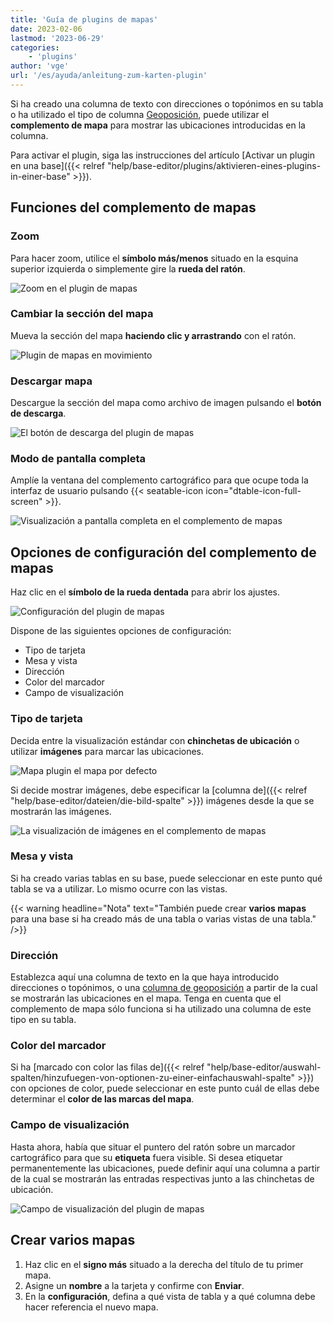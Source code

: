 ```yaml
---
title: 'Guía de plugins de mapas'
date: 2023-02-06
lastmod: '2023-06-29'
categories:
    - 'plugins'
author: 'vge'
url: '/es/ayuda/anleitung-zum-karten-plugin'
---
```


Si ha creado una columna de texto con direcciones o topónimos en su tabla o ha utilizado el tipo de columna [Geoposición](https://seatable.io/es/docs/andere-spalten/die-geopositions-spalte/), puede utilizar el **complemento de mapa** para mostrar las ubicaciones introducidas en la columna.

Para activar el plugin, siga las instrucciones del artículo [Activar un plugin en una base]({{< relref "help/base-editor/plugins/aktivieren-eines-plugins-in-einer-base" >}}).

## Funciones del complemento de mapas

### Zoom

Para hacer zoom, utilice el **símbolo más/menos** situado en la esquina superior izquierda o simplemente gire la **rueda del ratón**.

![Zoom en el plugin de mapas](images/zoom.png)

### Cambiar la sección del mapa

Mueva la sección del mapa **haciendo clic y arrastrando** con el ratón.

![Plugin de mapas en movimiento](images/Karten-Plugin.gif)

### Descargar mapa

Descargue la sección del mapa como archivo de imagen pulsando el **botón de descarga**.

![El botón de descarga del plugin de mapas](images/download-button.png)

### Modo de pantalla completa

Amplíe la ventana del complemento cartográfico para que ocupe toda la interfaz de usuario pulsando {{< seatable-icon icon="dtable-icon-full-screen" >}}.

![Visualización a pantalla completa en el complemento de mapas](images/ganzer-bildschirm.png)

## Opciones de configuración del complemento de mapas

Haz clic en el **símbolo de la rueda dentada** para abrir los ajustes.

![Configuración del plugin de mapas](images/setting.png)

Dispone de las siguientes opciones de configuración:

- Tipo de tarjeta
- Mesa y vista
- Dirección
- Color del marcador
- Campo de visualización

### Tipo de tarjeta

Decida entre la visualización estándar con **chinchetas de ubicación** o utilizar **imágenes** para marcar las ubicaciones.

![Mapa plugin el mapa por defecto](images/default-map.png)

Si decide mostrar imágenes, debe especificar la [columna de]({{< relref "help/base-editor/dateien/die-bild-spalte" >}}) imágenes desde la que se mostrarán las imágenes.

![La visualización de imágenes en el complemento de mapas](images/bildanzeige.png)

### Mesa y vista

Si ha creado varias tablas en su base, puede seleccionar en este punto qué tabla se va a utilizar. Lo mismo ocurre con las vistas.

{{< warning  headline="Nota"  text="También puede crear **varios mapas** para una base si ha creado más de una tabla o varias vistas de una tabla." />}}

### Dirección

Establezca aquí una columna de texto en la que haya introducido direcciones o topónimos, o una [columna de geoposición](https://seatable.io/es/docs/andere-spalten/die-geopositions-spalte/) a partir de la cual se mostrarán las ubicaciones en el mapa. Tenga en cuenta que el complemento de mapa sólo funciona si ha utilizado una columna de este tipo en su tabla.

### Color del marcador

Si ha [marcado con color las filas de]({{< relref "help/base-editor/auswahl-spalten/hinzufuegen-von-optionen-zu-einer-einfachauswahl-spalte" >}}) con opciones de color, puede seleccionar en este punto cuál de ellas debe determinar el **color de las marcas del mapa**.

### Campo de visualización

Hasta ahora, había que situar el puntero del ratón sobre un marcador cartográfico para que su **etiqueta** fuera visible. Si desea etiquetar permanentemente las ubicaciones, puede definir aquí una columna a partir de la cual se mostrarán las entradas respectivas junto a las chinchetas de ubicación.

![Campo de visualización del plugin de mapas](images/anzeigefeld-1.png)

## Crear varios mapas

1. Haz clic en el **signo más** situado a la derecha del título de tu primer mapa.
2. Asigne un **nombre** a la tarjeta y confirme con **Enviar**.
3. En la **configuración**, defina a qué vista de tabla y a qué columna debe hacer referencia el nuevo mapa.
